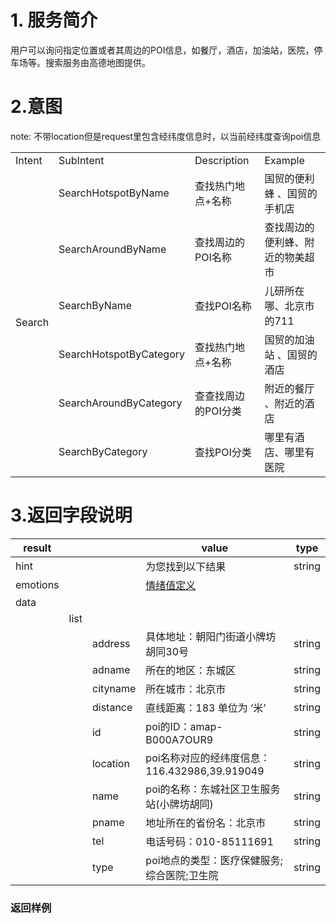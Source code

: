 # 1. 服务简介

用户可以询问指定位置或者其周边的POI信息，如餐厅，酒店，加油站，医院，停车场等。搜索服务由高德地图提供。

# 2.意图

note: 不带location但是request里包含经纬度信息时，以当前经纬度查询poi信息

<table>
    <tr>
        <td>Intent</td> 
        <td>SubIntent</td> 
        <td>Description</td> 
        <td>Example</td> 
   </tr>
   <tr>
        <td rowspan="6">Search</td>    
        <td >SearchHotspotByName</td>  
       <td >查找热门地点+名称</td>  
       <td >国贸的便利蜂 、国贸的手机店</td> 
    </tr>
   <tr>
        <td >SearchAroundByName</td>  
       <td >查找周边的POI名称</td>  
       <td >查找周边的便利蜂、附近的物美超市</td> 
   </tr>
   <tr>
        <td >SearchByName</td>  
       <td >查找POI名称</td>  
       <td >儿研所在哪、北京市的711</td> 
   </tr>
     <tr>
        <td >SearchHotspotByCategory</td>  
       <td >查找热门地点+名称</td>  
       <td >国贸的加油站 、国贸的酒店</td> 
   </tr>
        <tr>
        <td >SearchAroundByCategory</td>  
       <td >查查找周边的POI分类</td>  
       <td >附近的餐厅 、附近的酒店</td> 
   </tr>
           <tr>
        <td >SearchByCategory</td>  
       <td >查找POI分类</td>  
       <td >哪里有酒店、哪里有医院</td> 
   </tr>
    
</table>


# 3.返回字段说明


| **result** | | | **value** | **type** |
| --- | --- | --- | --- | -- |
| hint| | | 为您找到以下结果 | string |
| emotions | | | [情绪值定义](/Bot/3-ApiReference/emotion.md) | |
| data | | | | |
|  | list| | | |
| | | address | 具体地址：朝阳门街道小牌坊胡同30号 | string | 
| | | adname | 所在的地区：东城区 | string | 
| | | cityname | 所在城市：北京市 | string | 
| | | distance | 直线距离：183 单位为 ‘米’ | string | 
| | | id | poi的ID：amap-B000A7OUR9 | string | 
| | | location | poi名称对应的经纬度信息：116.432986,39.919049 | string | 
| | | name | poi的名称：东城社区卫生服务站(小牌坊胡同) | string | 
| | | pname | 地址所在的省份名：北京市 | string | 
| | | tel | 电话号码：010-85111691 | string | 
| | | type | poi地点的类型：医疗保健服务;综合医院;卫生院 | string | 


### 返回样例

